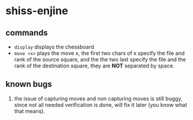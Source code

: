# shiss-enjine

## commands
- `display` displays the chessboard
- `move <x>` plays the move x, the first two chars of x specify the file
and rank of the source square, and the the two last specify the file and
the rank of the destination square, they are **NOT** separated by space. 

## known bugs
1. the issue of capturing moves and non capturing moves is still buggy, since
not all needed verification is done, will fix it later (you know what that
means).
